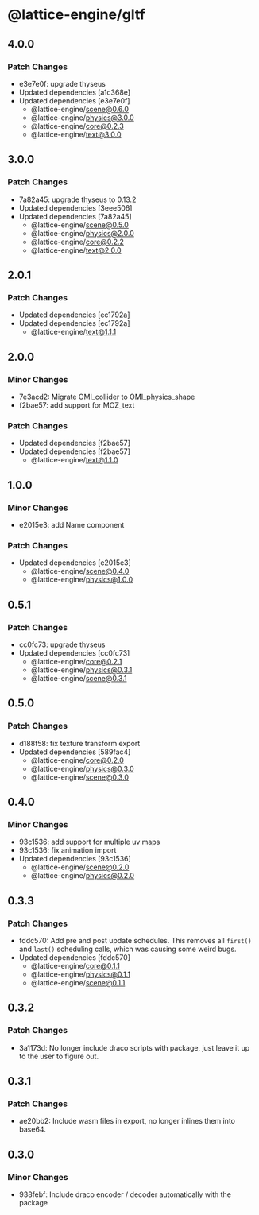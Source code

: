 # @lattice-engine/gltf

## 4.0.0

### Patch Changes

- e3e7e0f: upgrade thyseus
- Updated dependencies [a1c368e]
- Updated dependencies [e3e7e0f]
  - @lattice-engine/scene@0.6.0
  - @lattice-engine/physics@3.0.0
  - @lattice-engine/core@0.2.3
  - @lattice-engine/text@3.0.0

## 3.0.0

### Patch Changes

- 7a82a45: upgrade thyseus to 0.13.2
- Updated dependencies [3eee506]
- Updated dependencies [7a82a45]
  - @lattice-engine/scene@0.5.0
  - @lattice-engine/physics@2.0.0
  - @lattice-engine/core@0.2.2
  - @lattice-engine/text@2.0.0

## 2.0.1

### Patch Changes

- Updated dependencies [ec1792a]
- Updated dependencies [ec1792a]
  - @lattice-engine/text@1.1.1

## 2.0.0

### Minor Changes

- 7e3acd2: Migrate OMI_collider to OMI_physics_shape
- f2bae57: add support for MOZ_text

### Patch Changes

- Updated dependencies [f2bae57]
- Updated dependencies [f2bae57]
  - @lattice-engine/text@1.1.0

## 1.0.0

### Minor Changes

- e2015e3: add Name component

### Patch Changes

- Updated dependencies [e2015e3]
  - @lattice-engine/scene@0.4.0
  - @lattice-engine/physics@1.0.0

## 0.5.1

### Patch Changes

- cc0fc73: upgrade thyseus
- Updated dependencies [cc0fc73]
  - @lattice-engine/core@0.2.1
  - @lattice-engine/physics@0.3.1
  - @lattice-engine/scene@0.3.1

## 0.5.0

### Patch Changes

- d188f58: fix texture transform export
- Updated dependencies [589fac4]
  - @lattice-engine/core@0.2.0
  - @lattice-engine/physics@0.3.0
  - @lattice-engine/scene@0.3.0

## 0.4.0

### Minor Changes

- 93c1536: add support for multiple uv maps
- 93c1536: fix animation import
- Updated dependencies [93c1536]
  - @lattice-engine/scene@0.2.0
  - @lattice-engine/physics@0.2.0

## 0.3.3

### Patch Changes

- fddc570: Add pre and post update schedules. This removes all `first()` and `last()` scheduling calls, which was causing some weird bugs.
- Updated dependencies [fddc570]
  - @lattice-engine/core@0.1.1
  - @lattice-engine/physics@0.1.1
  - @lattice-engine/scene@0.1.1

## 0.3.2

### Patch Changes

- 3a1173d: No longer include draco scripts with package, just leave it up to the user to figure out.

## 0.3.1

### Patch Changes

- ae20bb2: Include wasm files in export, no longer inlines them into base64.

## 0.3.0

### Minor Changes

- 938febf: Include draco encoder / decoder automatically with the package
